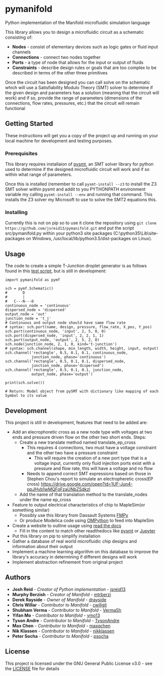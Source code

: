 # pymanifold
Python implementation of the Manifold microfluidic simulation language

This library allows you to design a microfluidic circuit as a schematic consisting of:

* **Nodes** - consist of elementary devices such as logic gates or fluid input channels
* **Connections** - connect two nodes together
* **Ports** - a type of node that allows for the input or output of fluids
* **Constraints** - describe design rules or goals that are too complex to be described
in terms of the other three primitives

Once the circuit has been designed you can call solve on the schematic which will use
a Satisfiability Modulo Theory (SMT) solver to determine if the given design and
parameters has a solution (meaning that the circuit will work) and if so, provide
the range of parameters (dimensions of the connections, flow rates, pressures, etc.)
that the circuit will remain functional

## Getting Started

These instructions will get you a copy of the project up and running on your local
machine for development and testing purposes.

### Prerequisites

This library requires installaion of [pysmt](https://github.com/pysmt/pysmt), an SMT
solver library for python used to determine if the designed microfluidic circuit will
work and if so within what range of parameters.

Once this is installed (remember to call ``` pysmt-install --z3 ``` to install the
Z3 SMT solver within pysmt and addit to you PYTHONPATH environment variable my calling
``` pysmt-install --env ``` and running that command. This installs the Z3 solver my Microsoft
to use to solve the SMT2 equations this.

### Installing

Currently this is not on pip so to use it clone the repository using ```
git clone https://github.com/jsreid13/pymanifold.git ``` and put the script src/pymanifold.py
within your python3 site packages (C:\\python35\Lib\site-packages on Windows, 
/usr/local/lib/python3.5/dist-packages on Linux).

## Usage

The code to create a simple T-Junction droplet generator is as follows found in this
[test script](src/test.py), but is still in development:

```
import pymanifold as pymf

sch = pymf.Schematic()
#       D
#       |
#   C---N---O
continuous_node = 'continuous'
dispersed_node = 'dispersed'
output_node = 'out'
junction_node = 't_j'
# Continuous and output node should have same flow rate
# syntax: sch.port(name, design, pressure, flow_rate, X_pos, Y_pos)
sch.port(continuous_node, 'input', 2, 5, 0, 0)
sch.port(dispersed_node, 'input', 2, 2, 1, 1)
sch.port(output_node, 'output', 2, 5, 2, 0)
sch.node(junction_node, 2, 1, 0, kind='t-junction')
# syntax: sch.channel(shape, min_length, width, height, input, output)
sch.channel('rectangle', 0.5, 0.1, 0.1, continuous_node,
            junction_node, phase='continuous')
sch.channel('rectangle', 0.5, 0.1, 0.1, dispersed_node,
            junction_node, phase='dispersed')
sch.channel('rectangle', 0.5, 0.1, 0.1, junction_node,
            output_node, phase='output')

print(sch.solve())

# Return: Model object from pySMT with dictionary like mapping of each Symbol to its value
```

## Development

This project is still in development, features that need to be added are:

* Add an elecrophoretic cross as a new node type with voltages at two ends and pressure driven flow on
the other two short ends. Steps:
  * Create a new translate method named translate_ep_cross
    * This requires 4 connections, two must have a voltage constraint and the other two have a pressure
	constraint
	  * This will require the creation of a new port type that is a voltage input, currently only
	  fluid injection ports exist with a pressure and flow rate, this will have a voltage and no flow
	* Needs to append correct SMT expressions based on those in Stephen Chou's report to simulate an
	electropheretic cross(EP cross) https://drive.google.com/open?id=1UF-Jun4-ppJHyb1wMQFqFzaUNbZSdkzl
  * Add the name of that translation method to the translate_nodes under the name ep_cross
* Feature to output electrical characteristics of chip to MapleSim(or something similar)
  * Possibly use this library from Dassault Systems [FMPy](https://github.com/CATIA-Systems/FMPy)
  * Or produce Modelica code using [OMPython](https://github.com/OpenModelica/OMPython) 
  to feed into MapleSim
* Create a website to outline usage using [read the docs](https://readthedocs.org/)
  * Fill in the content to match other readthedocs like [pysmt](http://pysmt.readthedocs.io)
  or [Jupyter](http://jupyter.readthedocs.io)
* Put this library on pip to simplify installation
* Gather a database of real world microfluidic chip designs and information about their output
* Implement a machine learning algorithm on this database to improve the library's accuracy in
determining if different designs will work
* Implement abstraction refinement from original project

## Authors

* **Josh Reid** - *Creator of Python implementation* - [jsreid13](https://github.com/jsreid13)
* **Murphy Berzish** - *Creator of Manifold* - [mtrberzi](https://github.com/mtrberzi)
* **Derek Rayside** - *Owner of Manifold* - [drayside](https://github.com/drayside)
* **Chris Willar** - *Contributor to Manifold* - [cwillgit](https://github.com/cwillgit)
* **Shubham Verma** - *Contributor to Manifold* - [VermaSh](https://github.com/VermaSh)
* **Yifan Mo** - *Contributor to Manifold* - [ymo13](https://github.com/ymo13)
* **Tyson Andre** - *Contributor to Manifold* - [TysonAndre](https://github.com/TysonAndre)
* **Max Chen** - *Contributor to Manifold* - [maxqchen](https://github.com/maxqchen)
* **Nik Klassen** - *Contributor to Manifold* - [nikklassen](https://github.com/nikklassen)
* **Peter Socha** - *Contributor to Manifold* - [psocha](https://github.com/psocha)

## License

This project is licensed under the GNU General Public License v3.0 - see the
[LICENSE](LICENSE) file for details
